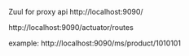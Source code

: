 Zuul for proxy api
http://localhost:9090/

http://localhost:9090/actuator/routes

example: http://localhost:9090/ms/product/1010101